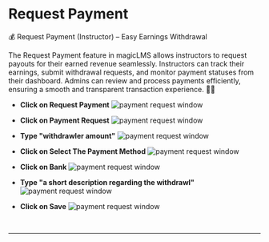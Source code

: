 # Request Payment

💰 Request Payment (Instructor) – Easy Earnings Withdrawal

The Request Payment feature in magicLMS allows instructors to request payouts for their earned revenue seamlessly. Instructors can track their earnings, submit withdrawal requests, and monitor payment statuses from their dashboard. Admins can review and process payments efficiently, ensuring a smooth and transparent transaction experience. 🚀💵


- **Click on Request Payment**
![payment request window](https://cdn.imjol.com/MagicLMS/Docs/payment%20request%20process/Step1.png)


- **Click on Payment Request**
![payment request window](https://cdn.imjol.com/MagicLMS/Docs/payment%20request%20process/Step2.png)


- **Type "withdrawler amount"**
![payment request window](https://cdn.imjol.com/MagicLMS/Docs/payment%20request%20process/Step3.png)


- **Click on Select The Payment Method**
![payment request window](https://cdn.imjol.com/MagicLMS/Docs/payment%20request%20process/Step4.png)


- **Click on Bank**
![payment request window](https://cdn.imjol.com/MagicLMS/Docs/payment%20request%20process/Step5.png)


- **Type "a short description regarding the withdrawl"**
![payment request window](https://cdn.imjol.com/MagicLMS/Docs/payment%20request%20process/Step6.png)


- **Click on Save**
![payment request window](https://cdn.imjol.com/MagicLMS/Docs/payment%20request%20process/Step7.png)

<br/>

***

